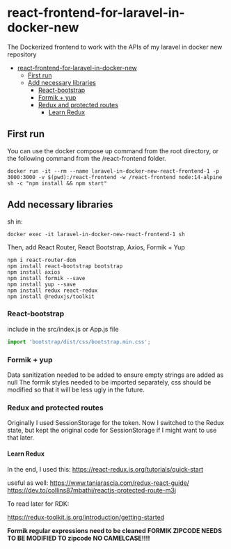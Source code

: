 # react-frontend-for-laravel-in-docker-new
The Dockerized frontend to work with the APIs of my laravel in docker new repository

- [react-frontend-for-laravel-in-docker-new](#react-frontend-for-laravel-in-docker-new)
  - [First run](#first-run)
  - [Add necessary libraries](#add-necessary-libraries)
    - [React-bootstrap](#react-bootstrap)
    - [Formik + yup](#formik--yup)
    - [Redux and protected routes](#redux-and-protected-routes)
      - [Learn Redux](#learn-redux)


## First run

You can use the docker compose up command from the root directory, or the following command from the /react-frontend folder.

```docker run -it --rm --name laravel-in-docker-new-react-frontend-1 -p 3000:3000 -v $(pwd):/react-frontend -w /react-frontend node:14-alpine sh -c "npm install && npm start"```

## Add necessary libraries

sh in:

```
docker exec -it laravel-in-docker-new-react-frontend-1 sh
```

Then, add React Router, React Bootstrap, Axios, Formik + Yup
```
npm i react-router-dom
npm install react-bootstrap bootstrap
npm install axios
npm install formik --save
npm install yup --save
npm install redux react-redux
npm install @reduxjs/toolkit
```

### React-bootstrap

include in the src/index.js or App.js file

```js
import 'bootstrap/dist/css/bootstrap.min.css';
```

### Formik + yup

Data sanitization needed to be added to ensure empty strings are added as null
The formik styles needed to be imported separately, css should be modified so that it will be less ugly in the future.

### Redux and protected routes

Originally I used SessionStorage for the token. Now I switched to the Redux state, but kept the original code for SessionStorage if I might want to use that later.

#### Learn Redux

In the end, I used this:
https://react-redux.js.org/tutorials/quick-start

useful as well:
https://www.taniarascia.com/redux-react-guide/
https://dev.to/collins87mbathi/reactjs-protected-route-m3j

To read later for RDK:

https://redux-toolkit.js.org/introduction/getting-started






**Formik regular expressions need to be cleaned**
**FORMIK ZIPCODE NEEDS TO BE MODIFIED TO zipcode NO CAMELCASE!!!!**



